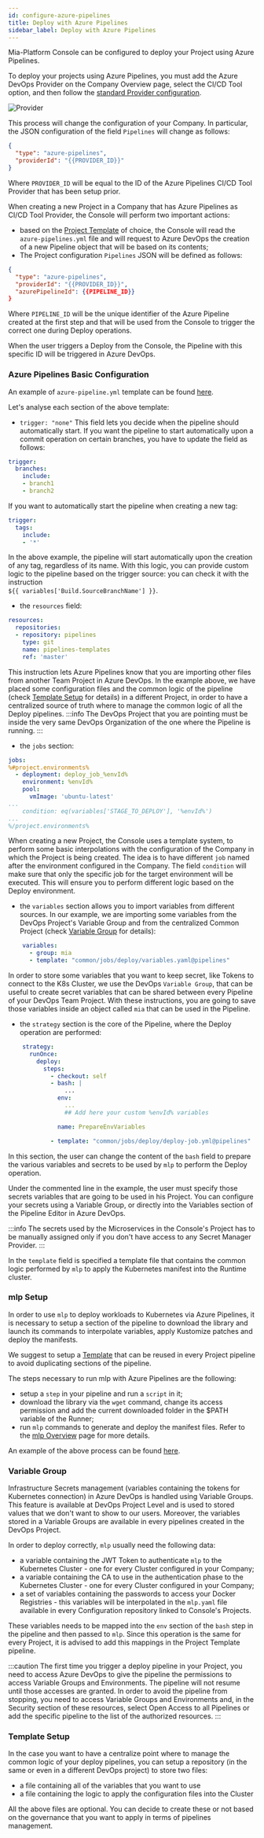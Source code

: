 ```yaml
---
id: configure-azure-pipelines
title: Deploy with Azure Pipelines
sidebar_label: Deploy with Azure Pipelines
---
```


Mia-Platform Console can be configured to deploy your Project using Azure Pipelines.

To deploy your projects using Azure Pipelines, you must add the Azure DevOps Provider on the Company Overview page, select the CI/CD Tool option, and then follow the [standard Provider configuration](/console/company-configuration/providers/configure-provider.mdx).

![Provider](./img/azure-pipelines-provider.png)

This process will change the configuration of your Company. In particular, the JSON configuration of the field `Pipelines` will change as follows:

```json
{
  "type": "azure-pipelines",
  "providerId": "{{PROVIDER_ID}}"
}
```

Where `PROVIDER_ID` will be equal to the ID of the Azure Pipelines CI/CD Tool Provider that has been setup prior.

When creating a new Project in a Company that has Azure Pipelines as CI/CD Tool Provider, the Console will perform two important actions:
- based on the [Project Template](/console/company-configuration/project-blueprint.md) of choice, the Console will read the `azure-pipelines.yml` file and will request to Azure DevOps the creation of a new Pipeline object that will be based on its contents;
- The Project configuration `Pipelines` JSON will be defined as follows:

```json
{
  "type": "azure-pipelines",
  "providerId": "{{PROVIDER_ID}}",
  "azurePipelineId": {{PIPELINE_ID}}
}
```

Where `PIPELINE_ID` will be the unique identifier of the Azure Pipeline created at the first step and that will be used from the Console to trigger the correct one during Deploy operations.

When the user triggers a Deploy from the Console, the Pipeline with this specific ID will be triggered in Azure DevOps.

### Azure Pipelines Basic Configuration

An example of `azure-pipeline.yml` template can be found [here](/docs_files_to_download/azure-pipelines-template.yml).

Let's analyse each section of the above template:
- `trigger: "none"`
This field lets you decide when the pipeline should automatically start. If you want the pipeline to start automatically upon a commit operation on certain branches, you have to update the field as follows:
```yaml
trigger:
  branches:
    include:
    - branch1
    - branch2
```
If you want to automatically start the pipeline when creating a new tag:
```yaml
trigger:
  tags:
    include:
    - '*'
```
In the above example, the pipeline will start automatically upon the creation of any tag, regardless of its name.
With this logic, you can provide custom logic to the pipeline based on the trigger source: you can check it with the instruction <br /> `${{ variables['Build.SourceBranchName'] }}`.

- the `resources` field:
```yaml
resources:
  repositories:
  - repository: pipelines
    type: git
    name: pipelines-templates
    ref: 'master'
```
This instruction lets Azure Pipelines know that you are importing other files from another Team Project in Azure DevOps.
In the example above, we have placed some configuration files and the common logic of the pipeline (check [Template Setup](/development_suite/deploy/pipeline-based/configure-azure-pipelines.md#template-setup) for details) in a different Project, in order to have a centralized source of truth where to manage the common logic of all the Deploy pipelines.
:::info
The DevOps Project that you are pointing must be inside the very same DevOps Organization of the one where the Pipeline is running.
:::

- the `jobs` section:
```yaml
jobs:
%#project.environments%
  - deployment: deploy_job_%envId%
    environment: %envId%
    pool:
      vmImage: 'ubuntu-latest'
...
    condition: eq(variables['STAGE_TO_DEPLOY'], '%envId%')
...
%/project.environments%
```
When creating a new Project, the Console uses a template system, to perform some basic interpolations with the configuration of the Company in which the Project is being created.
The idea is to have different `job` named after the environment configured in the Company. The field `condition` will make sure that only the specific job for the target environment will be executed.
This will ensure you to perform different logic based on the Deploy environment.

- the `variables` section allows you to import variables from different sources. In our example, we are importing some variables from the DevOps Project's Variable Group and from the centralized Common Project (check [Variable Group](/development_suite/deploy/pipeline-based/configure-azure-pipelines.md#variable-group) for details):
```yaml
    variables:
      - group: mia
      - template: "common/jobs/deploy/variables.yaml@pipelines"
```
In order to store some variables that you want to keep secret, like Tokens to connect to the K8s Cluster, we use the DevOps `Variable Group`, that can be useful to create secret variables that can be shared between every Pipeline of your DevOps Team Project.
With these instructions, you are going to save those variables inside an object called `mia` that can be used in the Pipeline.

- the `strategy` section is the core of the Pipeline, where the Deploy operation are performed:
```yaml
    strategy:
      runOnce:
        deploy:
          steps:
            - checkout: self
            - bash: |
                ...
              env:
                ...
                ## Add here your custom %envId% variables

              name: PrepareEnvVariables

            - template: "common/jobs/deploy/deploy-job.yml@pipelines"
```
In this section, the user can change the content of the `bash` field to prepare the various variables and secrets to be used by `mlp` to perform the Deploy operation.

Under the commented line in the example, the user must specify those secrets variables that are going to be used in his Project. 
You can configure your secrets using a Variable Group, or directly into the Variables section of the Pipeline Editor in Azure DevOps.

:::info
The secrets used by the Microservices in the Console's Project has to be manually assigned only if you don't have access to any Secret Manager Provider.
:::

In the `template` field is specified a template file that contains the common logic performed by `mlp` to apply the Kubernetes manifest into the Runtime cluster.

### mlp Setup
In order to use `mlp` to deploy workloads to Kubernetes via Azure Pipelines, it is necessary to setup a section of the pipeline to download the library and launch its commands to interpolate variables, apply Kustomize patches and deploy the manifests.

We suggest to setup a [Template](/development_suite/deploy/pipeline-based/configure-azure-pipelines.md#template-setup) that can be reused in every Project pipeline to avoid duplicating sections of the pipeline.

The steps necessary to run mlp with Azure Pipelines are the following:
- setup a `step` in your pipeline and run a `script` in it;
- download the library via the `wget` command, change its access permission and add the current downloaded folder in the $PATH variable of the Runner;
- run `mlp` commands to generate and deploy the manifest files. Refer to the [mlp Overview](/runtime_suite_tools/mlp/10_overview.md) page for more details.

An example of the above process can be found [here](/docs_files_to_download/azure-pipelines-mlp-template.yml).

### Variable Group
Infrastructure Secrets management (variables containing the tokens for Kubernetes connection) in Azure DevOps is handled using Variable Groups. This feature is available at DevOps Project Level and is used to stored values that we don't want to show to our users. Moreover, the variables stored in a Variable Groups are available in every pipelines created in the DevOps Project. 

In order to deploy correctly, `mlp` usually need the following data:
- a variable containing the JWT Token to authenticate `mlp` to the Kubernetes Cluster - one for every Cluster configured in your Company;
- a variable containing the CA to use in the authentication phase to the Kubernetes Cluster - one for every Cluster configured in your Company;
- a set of variables containing the passwords to access your Docker Registries - this variables will be interpolated in the `mlp.yaml` file available in every Configuration repository linked to Console's Projects.

These variables needs to be mapped into the `env` section of the `bash` step in the pipeline and then passed to `mlp`. Since this operation is the same for every Project, it is advised to add this mappings in the Project Template pipeline.

:::caution
The first time you trigger a deploy pipeline in your Project, you need to access Azure DevOps to give the pipeline the permissions to access Variable Groups and Environments. The pipeline will not resume until those accesses are granted. In order to avoid the pipeline from stopping, you need to access Variable Groups and Environments and, in the Security section of these resources, select Open Access to all Pipelines or add the specific pipeline to the list of the authorized resources.
:::

### Template Setup
In the case you want to have a centralize point where to manage the common logic of your deploy pipelines, you can setup a repository (in the same or even in a different DevOps project) to store two files:
- a file containing all of the variables that you want to use
- a file containing the logic to apply the configuration files into the Cluster

All the above files are optional. You can decide to create these or not based on the governance that you want to apply in terms of pipelines management.
